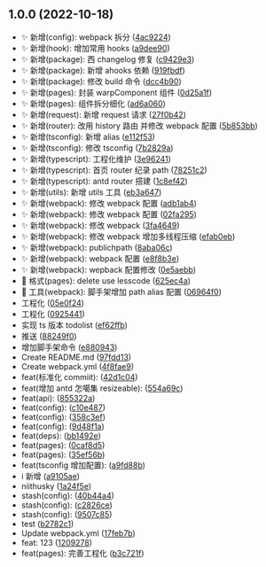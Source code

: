 ## 1.0.0 (2022-10-18)

- ✨ 新增(config): webpack 拆分 ([4ac9224](https://github.com/2401345934/webpack-react-demo/commit/4ac9224))
- ✨ 新增(hook): 增加常用 hooks ([a9dee90](https://github.com/2401345934/webpack-react-demo/commit/a9dee90))
- ✨ 新增(package): 西 changelog 修复 ([c9429e3](https://github.com/2401345934/webpack-react-demo/commit/c9429e3))
- ✨ 新增(package): 新增 ahooks 依赖 ([919fbdf](https://github.com/2401345934/webpack-react-demo/commit/919fbdf))
- ✨ 新增(package): 修改 build 命令 ([dcc4b90](https://github.com/2401345934/webpack-react-demo/commit/dcc4b90))
- ✨ 新增(pages): 封装 warpComponent 组件 ([0d25a1f](https://github.com/2401345934/webpack-react-demo/commit/0d25a1f))
- ✨ 新增(pages): 组件拆分细化 ([ad6a060](https://github.com/2401345934/webpack-react-demo/commit/ad6a060))
- ✨ 新增(request): 新增 request 请求 ([27f0b42](https://github.com/2401345934/webpack-react-demo/commit/27f0b42))
- ✨ 新增(router): 改用 history 路由 并修改 webpack 配置 ([5b853bb](https://github.com/2401345934/webpack-react-demo/commit/5b853bb))
- ✨ 新增(tsconfig): 新增 alias ([e112f53](https://github.com/2401345934/webpack-react-demo/commit/e112f53))
- ✨ 新增(tsconfig): 修改 tsconfig ([7b2829a](https://github.com/2401345934/webpack-react-demo/commit/7b2829a))
- ✨ 新增(typescript): 工程化维护 ([3e96241](https://github.com/2401345934/webpack-react-demo/commit/3e96241))
- ✨ 新增(typescript): 首页 router 纪录 path ([78251c2](https://github.com/2401345934/webpack-react-demo/commit/78251c2))
- ✨ 新增(typescript): antd router 搭建 ([1c8ef42](https://github.com/2401345934/webpack-react-demo/commit/1c8ef42))
- ✨ 新增(utils): 新增 utils 工具 ([eb3a647](https://github.com/2401345934/webpack-react-demo/commit/eb3a647))
- ✨ 新增(webpack): 修改 webpack 配置 ([adb1ab4](https://github.com/2401345934/webpack-react-demo/commit/adb1ab4))
- ✨ 新增(webpack): 修改 webpack 配置 ([02fa295](https://github.com/2401345934/webpack-react-demo/commit/02fa295))
- ✨ 新增(webpack): 修改 webpack ([3fa4649](https://github.com/2401345934/webpack-react-demo/commit/3fa4649))
- ✨ 新增(webpack): 修改 webpack 增加多线程压缩 ([efab0eb](https://github.com/2401345934/webpack-react-demo/commit/efab0eb))
- ✨ 新增(webpack): publichpath ([8aba06c](https://github.com/2401345934/webpack-react-demo/commit/8aba06c))
- ✨ 新增(webpack): webpack 配置 ([e8f8b3e](https://github.com/2401345934/webpack-react-demo/commit/e8f8b3e))
- ✨ 新增(webpack): wepback 配置修改 ([0e5aebb](https://github.com/2401345934/webpack-react-demo/commit/0e5aebb))
- 💄 格式(pages): delete use lesscode ([625ec4a](https://github.com/2401345934/webpack-react-demo/commit/625ec4a))
- 🔧 工具(webpack): 脚手架增加 path alias 配置 ([06964f0](https://github.com/2401345934/webpack-react-demo/commit/06964f0))
- 工程化 ([05e0f24](https://github.com/2401345934/webpack-react-demo/commit/05e0f24))
- 工程化 ([0925441](https://github.com/2401345934/webpack-react-demo/commit/0925441))
- 实现 ts 版本 todolist ([ef62ffb](https://github.com/2401345934/webpack-react-demo/commit/ef62ffb))
- 推送 ([88249f0](https://github.com/2401345934/webpack-react-demo/commit/88249f0))
- 增加脚手架命令 ([e880943](https://github.com/2401345934/webpack-react-demo/commit/e880943))
- Create README.md ([97fdd13](https://github.com/2401345934/webpack-react-demo/commit/97fdd13))
- Create webpack.yml ([4f8fae9](https://github.com/2401345934/webpack-react-demo/commit/4f8fae9))
- feat(标准化 commiit): ([42d1c04](https://github.com/2401345934/webpack-react-demo/commit/42d1c04))
- feat(增加 antd 怎噶集 resizeable): ([554a69c](https://github.com/2401345934/webpack-react-demo/commit/554a69c))
- feat(api): ([855322a](https://github.com/2401345934/webpack-react-demo/commit/855322a))
- feat(config): ([c10e487](https://github.com/2401345934/webpack-react-demo/commit/c10e487))
- feat(config): ([358c3ef](https://github.com/2401345934/webpack-react-demo/commit/358c3ef))
- feat(config): ([9d48f1a](https://github.com/2401345934/webpack-react-demo/commit/9d48f1a))
- feat(deps): ([bb1492e](https://github.com/2401345934/webpack-react-demo/commit/bb1492e))
- feat(pages): ([0caf8d5](https://github.com/2401345934/webpack-react-demo/commit/0caf8d5))
- feat(pages): ([35ef56b](https://github.com/2401345934/webpack-react-demo/commit/35ef56b))
- feat(tsconfig 增加配置): ([a9fd88b](https://github.com/2401345934/webpack-react-demo/commit/a9fd88b))
- i 新增 ([a9105ae](https://github.com/2401345934/webpack-react-demo/commit/a9105ae))
- niithusky ([1a24f5e](https://github.com/2401345934/webpack-react-demo/commit/1a24f5e))
- stash(config): ([40b44a4](https://github.com/2401345934/webpack-react-demo/commit/40b44a4))
- stash(config): ([c2826ce](https://github.com/2401345934/webpack-react-demo/commit/c2826ce))
- stash(config): ([9507c85](https://github.com/2401345934/webpack-react-demo/commit/9507c85))
- test ([b2782c1](https://github.com/2401345934/webpack-react-demo/commit/b2782c1))
- Update webpack.yml ([17feb7b](https://github.com/2401345934/webpack-react-demo/commit/17feb7b))
- feat: 123 ([1209278](https://github.com/2401345934/webpack-react-demo/commit/1209278))
- feat(pages): 完善工程化 ([b3c721f](https://github.com/2401345934/webpack-react-demo/commit/b3c721f))
